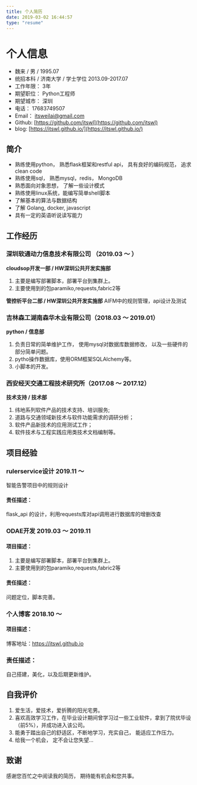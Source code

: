 ```yaml
---
title: 个人简历
date: 2019-03-02 16:44:57
type: "resume"
---
```


# 个人信息
- 魏来 / 男 / 1995.07
- 统招本科 / 济南大学 / 学士学位       2013.09-2017.07
- 工作年限： 3年
- 期望职位： Python工程师
- 期望城市： 深圳
- 电话： 17683749507
- Email： [itsweilai@gmail.com](itsweilai@gmail.com)
- Github:  [https://github.com/itswl](https://github.com/itswl)
- blog:  [https://itswl.github.io/](https://itswl.github.io/)

## 简介
- 熟练使用python， 熟悉flask框架和restful api， 具有良好的编码规范， 追求clean code
- 熟练使用sql， 熟悉mysql，redis， MongoDB
- 熟悉面向对象思想， 了解一些设计模式
- 熟练使用linux系统，能编写简单shell脚本
- 了解基本的算法与数据结构
- 了解 Golang, docker, javascript  
- 具有一定的英语听说读写能力

## 工作经历
### 深圳软通动力信息技术有限公司 （2019.03 ～   ）
**cloudsop开发一部 / HW深圳公共开发实施部**
1. 主要是编写部署脚本，部署平台到集群上。
2. 主要使用到的包paramiko,requests,fabric2等


**管控析平台二部 / HW深圳公共开发实施部**
AIFM中的规则管理，api设计及测试

### 吉林森工湖南森华木业有限公司（2018.03 ～ 2019.01）
**python / 信息部**
1. 负责日常的简单维护工作， 使用mysql对数据库数据修改， 以及一些硬件的部分简单问题。
2. pytho操作数据库，使用ORM框架SQLAlchemy等。
3. 小脚本的开发。

### 西安经天交通工程技术研究所（2017.08 ～ 2017.12）
**技术支持 / 技术部**
1. 纬地系列软件产品的技术支持、培训服务;
2. 道路与交通领域新技术与软件功能需求的调研分析；
3. 软件产品新技术的应用测试工作；
4. 软件技术与工程实践应用类技术文档编制等。

## 项目经验
### rulerservice设计 2019.11 ～ 
智能告警项目中的规则设计

#### 责任描述：
flask_api 的设计，利用requests库对api调用进行数据库的增删改查


### ODAE开发 2019.03 ～ 2019.11
#### 项目描述：
1. 主要是编写部署脚本，部署平台到集群上。
2. 主要使用到的包paramiko,requests,fabric2等


#### 责任描述：
问题定位，脚本完善。


### 个人博客 2018.10  ～ 
#### 项目描述：
博客地址：https://itswl.github.io
### 责任描述：
自己搭建，美化，以及后期更新维护。



## 自我评价
1. 爱生活，爱技术，爱折腾的阳光宅男。
2. 喜欢高效学习工作，在毕业设计期间曾学习过一些工业软件，拿到了院优毕设（前5%），并成功进入该公司。
3. 能勇于踏出自己的舒适区，不断地学习，充实自己， 能适应工作压力。
4. 给我一个机会， 定不会让您失望...

## 致谢
感谢您百忙之中阅读我的简历， 期待能有机会和您共事。